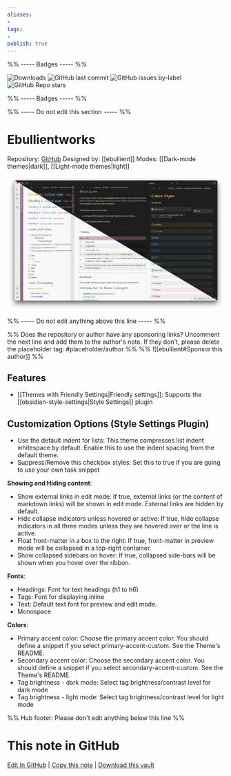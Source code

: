 ```yaml
---
aliases:
- 
tags: 
- 
publish: true
---
```


%% ----- Badges ----- %%

![Downloads](https://img.shields.io/badge/downloads-11759-573E7A?style=for-the-badge&logo=)
![GitHub last commit](https://img.shields.io/github/last-commit/ebullient/obsidian-theme-ebullientworks?color=573E7A&label=last%20update&logo=github&style=for-the-badge)
![GitHub issues by-label](https://img.shields.io/github/issues/ebullient/obsidian-theme-ebullientworks/help%20wanted?color=573E7A&logo=github&style=for-the-badge) 
![GitHub Repo stars](https://img.shields.io/github/stars/ebullient/obsidian-theme-ebullientworks?color=573E7A&logo=github&style=for-the-badge)

%% ----- Badges ----- %%

%% ----- Do not edit this section ----- %%

# Ebullientworks

Repository: [GitHub](https://github.com/ebullient/obsidian-theme-ebullientworks)
Designed by: [[ebullient]]
Modes: [[Dark-mode themes|dark]], [[Light-mode themes|light]]



![screenshot](https://github.com/ebullient/obsidian-theme-ebullientworks/raw/HEAD/images/ebullientworks-theme.jpg)

%% ----- Do not edit anything above this line ----- %% 

%% Does the repository or author have any sponsoring links? Uncomment the next line and add them to the author's note. If they don't, please delete the placeholder tag: #placeholder/author %%
%% ![[ebullient#Sponsor this author]] %%


## Features

- [[Themes with Friendly Settings|Friendly settings]]: Supports the [[obsidian-style-settings|Style Settings]] plugin

## Customization Options (Style Settings Plugin) 
- Use the default indent for lists: This theme compresses list indent whitespace by default. Enable this to use the indent spacing from the default theme.
- Suppress/Remove this checkbox styles: Set this to true if you are going to use your own task snippet

**Showing and Hiding content**: 
- Show external links in edit mode: If true, external links (or the content of markdown links) will be shown in edit mode. External links are hidden by default.
- Hide collapse indicators unless hovered or active: If true, hide collapse indicators in all three modes unless they are hovered over or the line is active.
- Float front-matter in a box to the right: If true, front-matter in preview mode will be collapsed in a top-right container.
- Show collapsed sidebars on hover: If true, collapsed side-bars will be shown when you hover over the ribbon.

**Fonts**: 
- Headings: Font for text headings (h1 to h6)
- Tags: Font for displaying inline
- Text: Default text font for preview and edit mode.
- Monospace

**Colors**: 
- Primary accent color: Choose the primary accent color. You should define a snippet if you select primary-accent-custom. See the Theme's README.
- Secondary accent color: Choose the secondary accent color. You should define a snippet if you select secondary-accent-custom. See the Theme's README.
- Tag brightness - dark mode: Select tag brightness/contrast level for dark mode
- Tag brightness - light mode: Select tag brightness/contrast level for light mode


%% Hub footer: Please don't edit anything below this line %%

# This note in GitHub

<span class="git-footer">[Edit In GitHub](https://github.dev/obsidian-community/obsidian-hub/blob/main/02%20-%20Community%20Expansions/02.05%20All%20Community%20Expansions/Themes/Ebullientworks.md "git-hub-edit-note") | [Copy this note](https://raw.githubusercontent.com/obsidian-community/obsidian-hub/main/02%20-%20Community%20Expansions/02.05%20All%20Community%20Expansions/Themes/Ebullientworks.md "git-hub-copy-note") | [Download this vault](https://github.com/obsidian-community/obsidian-hub/archive/refs/heads/main.zip "git-hub-download-vault") </span>
